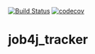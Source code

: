 [![Build Status](https://travis-ci.com/NazarAvilin/job4j_tracker.svg?branch=master)](https://travis-ci.com/NazarAvilin/job4j_tracker)
[![codecov](https://codecov.io/gh/NazarAvilin/job4j_tracker/branch/master/graph/badge.svg)](https://codecov.io/gh/NazarAvilin/job4j_tracker)



# job4j_tracker